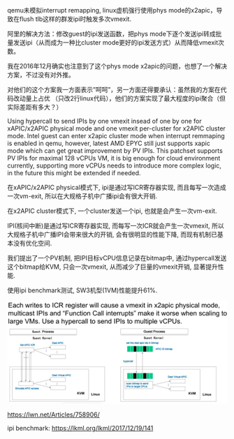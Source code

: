 qemu未模拟interrupt remapping, linux虚机强行使用phys mode的x2apic，导致在flush tlb这样的群发ipi时触发多次vmexit.

阿里的解决方法：修改guest的ipi发送函数，把phys mode下逐个发送ipi转成批量发送ipi（从而成为一种比cluster mode更好的ipi发送方式）从而降低vmexit次数。

我在2016年12月确实也注意到了这个phys mode x2apic的问题，也想了一个解决方案，不过没有对外推。

对他们的这个方案我一方面表示”呵呵”，另一方面还得要承认：虽然我的方案在代码改动量上占优 （只改2行linux代码），他们的方案实现了最大程度的ipi聚合（但实际差距有多大？）

Using hypercall to send IPIs by one vmexit insead of one by one for xAPIC/x2APIC physical mode and one vmexit per-cluster for x2APIC cluster mode. Intel guest can enter x2apic cluster mode when interrupt remmaping is enabled in qemu, however, latest AMD EPYC still just supports xapic mode which can get great improvement by PV IPIs. This patchset supports PV IPIs for maximal 128 vCPUs VM, it is big enough for cloud environment currently, supporting more vCPUs needs to introduce more complex logic, in the future this might be extended if needed.

在xAPIC/x2APIC physical模式下, ipi是通过写ICR寄存器实现, 而且每写一次造成一次vm-exit, 所以在大规格子机中广播ipi会有很大开销.

在x2APIC cluster模式下, 一个cluster发送一个ipi, 也就是会产生一次vm-exit.


IPI(核间中断)是通过写ICR寄存器实现, 而每写一次ICR就会产生一次vmexit, 所以大规格子机中广播IPI会带来很大的开销, 会有很明显的性能下降, 而现有机制已基本没有优化空间. 

我们提出了一个PV机制, 把IPI目标vCPU信息记录在bitmap中, 通过hypercall发送这个bitmap给KVM, 只会一次vmexit, 从而减少了巨量的vmexit开销, 显著提升性能. 

使用ipi benchmark测试, SW3机型(1VM)性能提升61%.

![2020-07-14-20-45-39.png](./images/2020-07-14-20-45-39.png)



https://lwn.net/Articles/758906/

ipi benchmark: https://lkml.org/lkml/2017/12/19/141